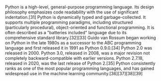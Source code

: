 Python is a high-level, general-purpose programming language. Its design philosophy emphasizes code readability with the use of significant indentation.[31]
Python is dynamically typed and garbage-collected. It supports multiple programming paradigms, including structured (particularly procedural), object-oriented and functional programming. It is often described as a "batteries included" language due to its comprehensive standard library.[32][33]
Guido van Rossum began working on Python in the late 1980s as a successor to the ABC programming language and first released it in 1991 as Python 0.9.0.[34] Python 2.0 was released in 2000. Python 3.0, released in 2008, was a major revision not completely backward-compatible with earlier versions. Python 2.7.18, released in 2020, was the last release of Python 2.[35]
Python consistently ranks as one of the most popular programming languages, and has gained widespread use in the machine learning community.[36][37][38][39]

